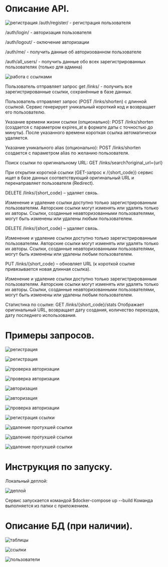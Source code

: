 # Описание API.
![регистрация](images/end_auth.png)
/auth/register/  - регистрация пользователя

/auth/login/ - авторизация пользователя

/auth/logout/ - оключение авторизации

/auth/me/ - получить данные об авторизованном пользователе

/auth/all_users/ - получить данные обо всех зарегистрированных пользователях (только для админа)


![работа с ссылками](images/end_links.png)

Пользователь отправляет запрос get /links/ - получить все зарегистрированные ссылки, сохранённые в базе данных.

Пользователь отправляет запрос (POST /links/shorten) с длинной ссылкой.
Сервис генерирует уникальный короткий код и возвращает его пользователю.

Указание времени жизни ссылки (опционально):
POST /links/shorten (создается с параметром expires_at в формате даты с точностью до минуты).
После указанного времени короткая ссылка автоматически удаляется.

Указание уникального alias (опционально):
POST /links/shorten создается с параметром alias по желанию пользователя.


Поиск ссылки по оригинальному URL:
GET /links/search?original_url={url}


При открытии короткой ссылки (GET-запрос к /{short_code}) сервис ищет в базе данных соответствующий оригинальный URL и перенаправляет пользователя (Redirect).


DELETE /links/{short_code} – удаляет связь.

Изменение и удаление ссылки доступно только зарегистрированным пользователям.
Авторские ссылки могут изменять или удалять только их авторы.
Ссылки, созданные неавторизованными пользователями, могут быть изменены или удалены любым пользователем.


DELETE /links/{short_code} – удаляет связь.

Изменение и удаление ссылки доступно только зарегистрированным пользователям.
Авторские ссылки могут изменять или удалять только их авторы.
Ссылки, созданные неавторизованными пользователями, могут быть изменены или удалены любым пользователем.

PUT /links/{short_code} – обновляет URL (к короткой ссылке привязывается новая длинная ссылка).

Изменение и удаление ссылки доступно только зарегистрированным пользователям.
Авторские ссылки могут изменять или удалять только их авторы.
Ссылки, созданные неавторизованными пользователями, могут быть изменены или удалены любым пользователем.


Статистика по ссылке:
GET /links/{short_code}/stats
Отображает оригинальный URL, возвращает дату создания, количество переходов, дату последнего использования.



# Примеры запросов.

![регистрация](images/register_1.png)

![регистрация](images/register_2.png)


![проверка авторизации](images/auth_me_1.png)

![проверка авторизации](images/auth_me_2.png)

![авторизация](images/login.png)

![авторизация](images/login_2.png)


![проверка авторизации](images/auth_me_final.png)

![регистрация ссылки](images/bef_del_1111.png)

![удаление протухшей ссылки](images/after_del_exp.png)

![удаление протухшей ссылки](images/deleted_exp.png)

![удаление протухшей ссылки](images/get_links_22.png)



# Инструкция по запуску.
Локальный деплой:

![деплой](images/docker_1.png)


Сервис запускается командой $docker-compose up --build
Команда выполняется из папки с приложением. 


# Описание БД (при наличии).
![таблицы](images/tables.png)

![ссылки](images/links.png)

![пользователи](images/users.png)
